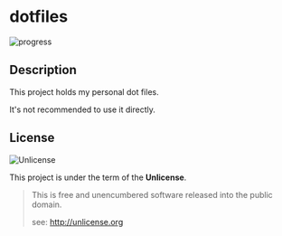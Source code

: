 # dotfiles

![progress](http://progressed.io/bar/3?title=developing)

## Description

This project holds my personal dot files.

It's not recommended to use it directly.

## License

![Unlicense](https://upload.wikimedia.org/wikipedia/commons/thumb/6/62/PD-icon.svg/120px-PD-icon.svg.png)

This project is under the term of the **Unlicense**.

> This is free and unencumbered software released into the public domain.
>
> see: <http://unlicense.org>
